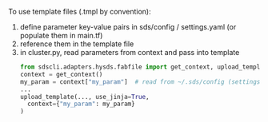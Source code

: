 To use template files (.tmpl by convention):
1. define parameter key-value pairs in sds/config / settings.yaml (or populate them in main.tf)
2. reference them in the template file
3. in cluster.py, read parameters from context and pass into template
   ```python
   from sdscli.adapters.hysds.fabfile import get_context, upload_template
   context = get_context()
   my_param = context["my_param"]  # read from ~/.sds/config (settings.yaml)
   ...
   upload_template(..., use_jinja=True,
     context={"my_param": my_param}
   )
   ```